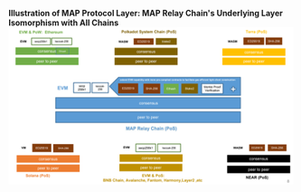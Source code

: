 **Illustration of MAP Protocol Layer: MAP Relay Chain's Underlying Layer Isomorphism with All Chains**
![Illustration of MAP Protocol Layer: MAP Relay Chain's Underlying Layer Isomorphism with All Chains](protocol-layer.png)